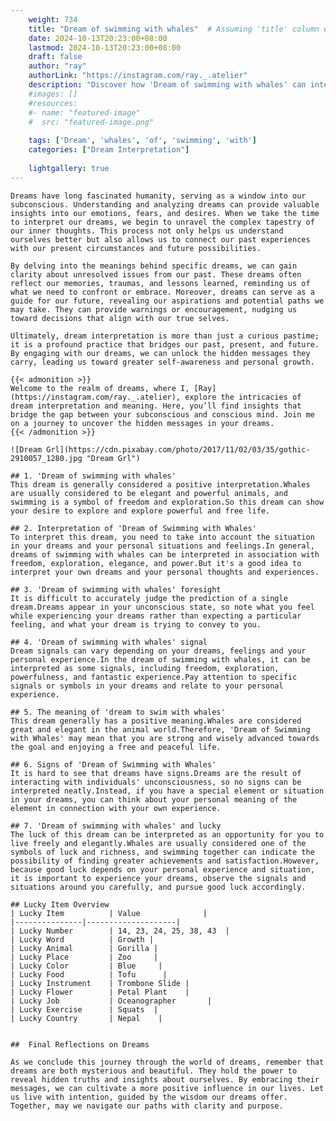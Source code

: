 ```yaml
---
    weight: 734
    title: "Dream of swimming with whales"  # Assuming 'title' column exists
    date: 2024-10-13T20:23:00+08:00
    lastmod: 2024-10-13T20:23:00+08:00
    draft: false
    author: "ray"
    authorLink: "https://instagram.com/ray._.atelier"
    description: "Discover how 'Dream of swimming with whales' can interpret your future and uncover its significant meanings in your life."
    #images: []
    #resources:
    #- name: "featured-image"
    #  src: "featured-image.png"
    
    tags: ['Dream', 'whales', 'of', 'swimming', 'with']
    categories: ["Dream Interpretation"]
    
    lightgallery: true
---
```

    
    Dreams have long fascinated humanity, serving as a window into our subconscious. Understanding and analyzing dreams can provide valuable insights into our emotions, fears, and desires. When we take the time to interpret our dreams, we begin to unravel the complex tapestry of our inner thoughts. This process not only helps us understand ourselves better but also allows us to connect our past experiences with our present circumstances and future possibilities.
    
    By delving into the meanings behind specific dreams, we can gain clarity about unresolved issues from our past. These dreams often reflect our memories, traumas, and lessons learned, reminding us of what we need to confront or embrace. Moreover, dreams can serve as a guide for our future, revealing our aspirations and potential paths we may take. They can provide warnings or encouragement, nudging us toward decisions that align with our true selves.
    
    Ultimately, dream interpretation is more than just a curious pastime; it is a profound practice that bridges our past, present, and future. By engaging with our dreams, we can unlock the hidden messages they carry, leading us toward greater self-awareness and personal growth.
    
    {{< admonition >}}
    Welcome to the realm of dreams, where I, [Ray](https://instagram.com/ray._.atelier), explore the intricacies of dream interpretation and meaning. Here, you’ll find insights that bridge the gap between your subconscious and conscious mind. Join me on a journey to uncover the hidden messages in your dreams.
    {{< /admonition >}}
    
    ![Dream Grl](https://cdn.pixabay.com/photo/2017/11/02/03/35/gothic-2910057_1280.jpg "Dream Grl")
    
    ## 1. 'Dream of swimming with whales'
    This dream is generally considered a positive interpretation.Whales are usually considered to be elegant and powerful animals, and swimming is a symbol of freedom and exploration.So this dream can show your desire to explore and explore powerful and free life.
    
    ## 2. Interpretation of 'Dream of Swimming with Whales'
    To interpret this dream, you need to take into account the situation in your dreams and your personal situations and feelings.In general, dreams of swimming with whales can be interpreted in association with freedom, exploration, elegance, and power.But it's a good idea to interpret your own dreams and your personal thoughts and experiences.
    
    ## 3. 'Dream of swimming with whales' foresight
    It is difficult to accurately judge the prediction of a single dream.Dreams appear in your unconscious state, so note what you feel while experiencing your dreams rather than expecting a particular feeling, and what your dream is trying to convey to you.
    
    ## 4. 'Dream of swimming with whales' signal
    Dream signals can vary depending on your dreams, feelings and your personal experience.In the dream of swimming with whales, it can be interpreted as some signals, including freedom, exploration, powerfulness, and fantastic experience.Pay attention to specific signals or symbols in your dreams and relate to your personal experience.
    
    ## 5. The meaning of 'dream to swim with whales'
    This dream generally has a positive meaning.Whales are considered great and elegant in the animal world.Therefore, 'Dream of Swimming with Whales' may mean that you are strong and wisely advanced towards the goal and enjoying a free and peaceful life.
    
    ## 6. Signs of 'Dream of Swimming with Whales'
    It is hard to see that dreams have signs.Dreams are the result of interacting with individuals' unconsciousness, so no signs can be interpreted neatly.Instead, if you have a special element or situation in your dreams, you can think about your personal meaning of the element in connection with your own experience.
    
    ## 7. 'Dream of swimming with whales' and lucky
    The luck of this dream can be interpreted as an opportunity for you to live freely and elegantly.Whales are usually considered one of the symbols of luck and richness, and swimming together can indicate the possibility of finding greater achievements and satisfaction.However, because good luck depends on your personal experience and situation, it is important to experience your dreams, observe the signals and situations around you carefully, and pursue good luck accordingly.
    
    ## Lucky Item Overview
    | Lucky Item          | Value              |
    |---------------|--------------------|
    | Lucky Number        | 14, 23, 24, 25, 38, 43  |
    | Lucky Word          | Growth |
    | Lucky Animal        | Gorilla |
    | Lucky Place         | Zoo     |
    | Lucky Color         | Blue     |
    | Lucky Food          | Tofu      |
    | Lucky Instrument    | Trombone Slide |
    | Lucky Flower        | Petal Plant    |
    | Lucky Job           | Oceanographer       |
    | Lucky Exercise      | Squats  |
    | Lucky Country       | Nepal    |
    
    
    ##  Final Reflections on Dreams
    
    As we conclude this journey through the world of dreams, remember that dreams are both mysterious and beautiful. They hold the power to reveal hidden truths and insights about ourselves. By embracing their messages, we can cultivate a more positive influence in our lives. Let us live with intention, guided by the wisdom our dreams offer. Together, may we navigate our paths with clarity and purpose.
    